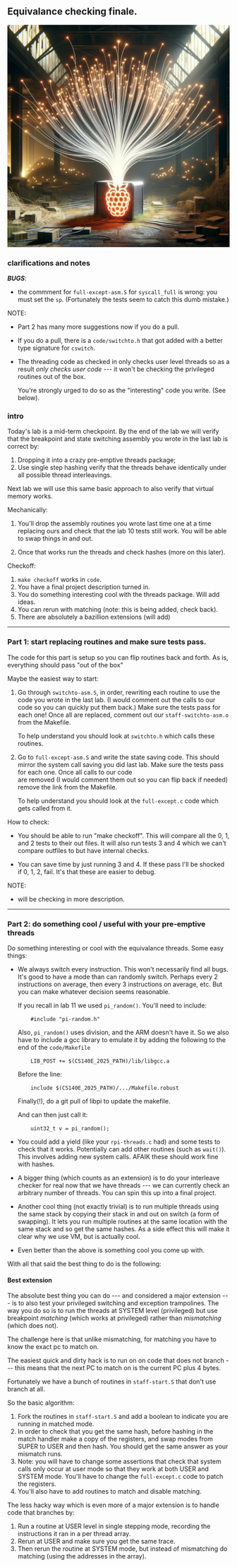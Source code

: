 ## Equivalance checking finale.


<p align="center">
  <img src="images/pi-threads.jpg" width="700" />
</p>

### clarifications and notes

***BUGS***:
  - the commment for `full-except-asm.S` for `syscall_full` is wrong:
    you must set the `sp`.  (Fortunately the tests seem to catch this
    dumb mistake.)

NOTE:
  - Part 2 has many more suggestions now if you do a pull.

  - If you do a pull, there is a `code/switchto.h` that got added
    with a better type signature for `cswitch`.

  - The threading code as checked in only checks user level threads
    so as a result *only checks user code* --- it won't be checking
    the privileged routines out of the box.   

    You're strongly urged to do so as the "interesting" code you write.
    (See below).


### intro

Today's lab is a mid-term checkpoint.
By the end of the lab we will verify that the breakpoint and
state switching assembly you wrote 
in the last lab is correct by:
 1. Dropping it into a crazy pre-emptive threads package;
 2. Use single step hashing verify 
    that the threads behave 
    identically under all possible thread interleavings.

Next lab we will use this same basic approach to also verify that
virtual memory works.

Mechanically:
 1. You'll drop the assembly routines you wrote last time one at a time 
    replacing ours and check that the lab 10 tests still work.  You will
    be able to swap things in and out.

 2. Once that works run the threads and check hashes (more on this later).


Checkoff:
  1. `make checkoff` works in `code`.
  2. You have a final project description turned in.
  3. You do something interesting cool with the threads package.
     Will add ideas.
  4. You can rerun with matching (note: this is being added,
     check back).
  5. There are absolutely a bazillion extensions (will add)
  
----------------------------------------------------------------------
### Part 1: start replacing routines and make sure tests pass.

The code for this part is setup so you can flip routines back and forth.
As is, everything should pass "out of the box"

Maybe the easiest way to start:
  1. Go through `switchto-asm.S`, in order, rewriting each routine to
     use the code you wrote in the last lab. (I would comment out the
     calls to our code so you can quickly put them back.) Make sure the
     tests pass for each one!  Once all are replaced, comment out our
     `staff-switchto-asm.o` from the Makefile.

     To help understand you should look at `switchto.h` which calls these 
     routines.

  2. Go to `full-except-asm.S` and write the state saving code.  This should
     mirror the system call saving you did last lab. 
     Make sure the tests pass for each one.  Once all calls to our code     
     are removed (I would comment them out so you can flip back if needed)
     remove the link from the Makefile.

     To help understand you should look at the `full-except.c` code which
     gets called from it.

How to check:
 - You should be able to run "make checkoff".  This will compare all
   the 0, 1, and 2 tests to their out files.  It will also run tests
   3 and 4 which we can't compare outfiles to but have internal
   checks.

 - You can save time by just running 3 and 4.  If these pass I'll
   be shocked if 0, 1, 2, fail.  It's that these are easier to debug.


NOTE: 
 - will be checking in more description.

----------------------------------------------------------------------
### Part 2: do something cool / useful with your pre-emptive threads

Do something interesting or cool with the equivalance threads.
Some easy things:

  - We always switch every instruction.  This won't necessarily
    find all bugs.  It's good to have a mode than can randomly switch.
    Perhaps every 2 instructions on average, then every 3 instructions
    on average, etc.   But you can make whatever decision seems
    reasonable.  

    If you recall in lab 11 we used `pi_random()`.  You'll need 
    to include:

            #include "pi-random.h"

    Also, `pi_random()` uses division, and the ARM doesn't have it.
    So we also have to include a gcc library to emulate it by adding
    the following to the end of the `code/Makefile`

            LIB_POST += $(CS140E_2025_PATH)/lib/libgcc.a

    Before the line:

            include $(CS140E_2025_PATH)/.../Makefile.robust

    Finally(!), do a git pull of libpi to update the makefile.

    And can then just call it:

            uint32_t v = pi_random();

     
  - You could add a yield (like your `rpi-threads.c` had) 
    and some tests to check that it works.  Potentially
    can add other routines (such as `wait()`).  This 
    involves adding new system calls.  AFAIK these should
    work fine with hashes.

  - A bigger thing (which counts as an extension) is to do your
    interleave checker for real now that we have threads --- we
    can currently check an arbitrary number of threads.  You can
    spin this up into a final project.

  - Another cool thing (not exactly trivial) is to run multiple
    threads using the same stack by copying their stack in and out on
    switch (a form of swapping).  It lets you run multiple routines at
    the same location with the same stack and so get the same hashes.
    As a side effect this will make it clear why we use VM, but is
    actually cool.

  - Even better than the above is something cool you come up with.


With all that said the best thing to do is the following:

#### Best extension

The absolute best thing you can do --- and considered a major extension
--- is to also test your privileged switching and exception trampolines.
The way you do so is to run the threads at SYSTEM level (privileged)
but use breakpoint *matching* (which works at privileged) rather than
*mismatching* (which does not).

The challenge here is that unlike mismatching, for matching
you have to know the exact pc to match on. 

The easiest quick and dirty hack is to run on on code that does
not branch --- this means that the next PC to match on is the 
current PC plus 4 bytes.

Fortunately we have a bunch of routines in `staff-start.S` 
that don't use branch at all.

So the basic algorithm:
  1. Fork the routines in `staff-start.S` and add a boolean to 
     indicate you are running in matched mode.
  2. In order to check that you get the same hash, before hashing
     in the match handler make a copy of the registers,
     and swap modes from SUPER to USER and then hash.  You should
     get the same answer as your mismatch runs.
  3. Note: you will have to change some assertions that check
     that system calls only occur at user mode so that they work
     at both USER and SYSTEM mode.  You'll have to change the
     `full-except.c` code to patch the registers.
  4. You'll also have to add routines to match and disable matching.

The less hacky way which is even more of a major extension is to
handle code that branches by:
 1. Run a routine at USER level in single stepping mode, 
    recording the instructions it ran in a per thread array.
 2. Rerun at USER and make sure you get the same trace.
 3. Then rerun the routine at SYSTEM mode, but instead of mismatching
    do matching (using the addresses in the array).

